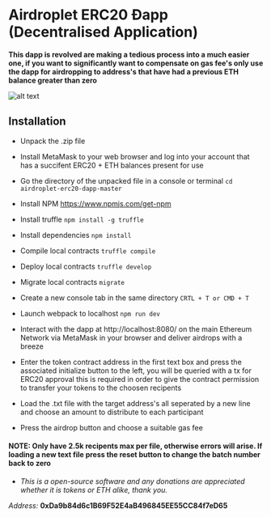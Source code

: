 # Airdroplet ERC20 Ðapp (Decentralised Application) 

**This dapp is revolved are making a tedious process into a much easier one, if you want to significantly want to compensate on gas fee's only use the dapp for airdropping to address's that have had a previous ETH balance greater than zero** 

![alt text](https://github.com/samgos/airdroplet-erc20-dapp/blob/master/img.png)

## Installation

* Unpack the .zip file

* Install MetaMask to your web browser and log into your account that has a succifent ERC20 + ETH balances present for use

* Go the directory of the unpacked file in a console or terminal `cd airdroplet-erc20-dapp-master`

* Install NPM https://www.npmjs.com/get-npm

* Install truffle `npm install -g truffle`

* Install dependencies `npm install`

* Compile local contracts `truffle compile`

* Deploy local contracts `truffle develop`

* Migrate local contracts `migrate` 

* Create a new console tab in the same directory `CRTL + T or CMD + T`

* Launch webpack to localhost `npm run dev`

* Interact with the dapp at http://localhost:8080/ on the main Ethereum Network via MetaMask in your browser and deliver airdrops with a breeze 

* Enter the token contract address in the first text box and press the associated initialize button to the left, you will be queried with a tx for ERC20 approval this is required in order to give the contract permission to transfer your tokens to the choosen recipents

* Load the .txt file with the target address's all seperated by a new line and choose an amount to distribute to each participant 

* Press the airdrop button and choose a suitable gas fee

#### NOTE: Only have 2.5k recipents max per file, otherwise errors will arise. If loading a new text file press the reset button to change the batch number back to zero

* *This is a open-source software and any donations are appreciated whether it is tokens or ETH alike, thank you.*

 *Address:* **0xDa9b84d6c1B69F52E4aB496845EE55CC84f7eD65**
